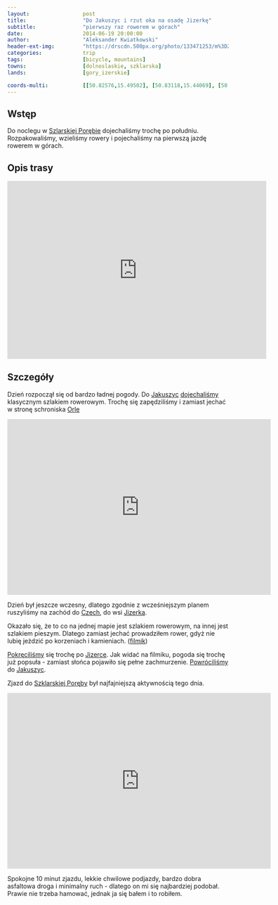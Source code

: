```yaml
---
layout:                 post
title:                  "Do Jakuszyc i rzut oka na osadę Jizerkę"
subtitle:               "pierwszy raz rowerem w górach"
date:                   2014-06-19 20:00:00
author:                 "Aleksander Kwiatkowski"
header-ext-img:         "https://drscdn.500px.org/photo/133471253/m%3D2048/9915b70e044776f3ad9a4b62188e73a9"
categories:             trip
tags:                   [bicycle, mountains]
towns:                  [dolnoslaskie, szklarska]
lands:                  [gory_izerskie]

coords-multi:           [[50.82576,15.49502], [50.83118,15.44069], [50.81724,15.43228], [50.80287,15.40893], [50.81518,15.38198], [50.82009,15.34851], [50.81567,15.36550], [50.82066,15.37906], [50.80276,15.41151], [50.81697,15.43296], [50.82657,15.44987], [50.82332,15.49983], [50.82944,15.51794]]
---
```


[vimeo-1]:               https://vimeo.com/98874567
[vimeo-2]:               https://vimeo.com/98961128
[vimeo-3]:               https://vimeo.com/98865089
[vimeo-4]:               https://vimeo.com/99714844
[vimeo-5]:               https://vimeo.com/99722542
[vimeo-6]:               https://vimeo.com/100398357
[vimeo-7]:               https://vimeo.com/98945741

[wiki-jakuszyce]:        https://pl.wikipedia.org/wiki/Jakuszyce
[wiki-orle]:             https://pl.wikipedia.org/wiki/Schronisko_Turystyczne_%E2%80%9EOrle%E2%80%9D
[wiki-czechy]:           https://pl.wikipedia.org/wiki/Czechy
[wiki-jizerka]:          https://pl.wikipedia.org/wiki/Jizerka
[wiki-szklarska]:        https://pl.wikipedia.org/wiki/Szklarska_Por%C4%99ba

Wstęp
-----

Do noclegu w [Szlarskiej Porębie][wiki-szklarska] dojechaliśmy trochę po południu.
Rozpakowaliśmy, wzieliśmy rowery i pojechaliśmy na pierwszą jazdę rowerem w górach.

Opis trasy
----------

<iframe height='405' width='590' frameborder='0' allowtransparency='true' scrolling='no' src='https://www.strava.com/activities/156737946/embed/4f38a02515b970b4b2dfa5902380a13bf07ea138'></iframe>

Szczegóły
---------

Dzień rozpoczął się od bardzo ładnej pogody.
Do [Jakuszyc][wiki-jakuszyce] [dojechaliśmy][vimeo-1] klasycznym szlakiem rowerowym.
Trochę się zapędziliśmy i zamiast jechać w stronę schroniska [Orle][wiki-orle]

<div class="vimeo"><iframe src='http://player.vimeo.com/video/98865089' width="600" height="400" frameborder="0" webkitAllowFullScreen mozallowfullscreen allowFullScreen> </iframe></div>

Dzień był jeszcze wczesny, dlatego zgodnie z wcześniejszym planem ruszyliśmy na zachód
do [Czech][wiki-czechy], do wsi [Jizerka][wiki-jizerka].

Okazało się, że to co na jednej mapie jest szlakiem rowerowym, na innej jest szlakiem
pieszym. Dlatego zamiast jechać prowadziłem rower, gdyż nie lubię jeździć po korzeniach
i kamieniach. ([filmik][vimeo-4])

[Pokręciliśmy][vimeo-5] się trochę po [Jizerce][wiki-jizerka]. Jak widać na filmiku,
pogoda się trochę już popsuła - zamiast słońca pojawiło się pełne zachmurzenie.
[Powróciliśmy][vimeo-6] do [Jakuszyc][wiki-jakuszyce].

Zjazd do [Szklarskiej Poręby][wiki-szklarska] był najfajniejszą aktywnością
tego dnia.

<div class="vimeo"><iframe src='http://player.vimeo.com/video/98945741' width="600" height="400" frameborder="0" webkitAllowFullScreen mozallowfullscreen allowFullScreen> </iframe></div>

Spokojne 10 minut zjazdu, lekkie chwilowe podjazdy, bardzo dobra
asfaltowa droga i minimalny ruch - dlatego on mi się najbardziej podobał.
Prawie nie trzeba hamować, jednak ja się bałem i to robiłem.
